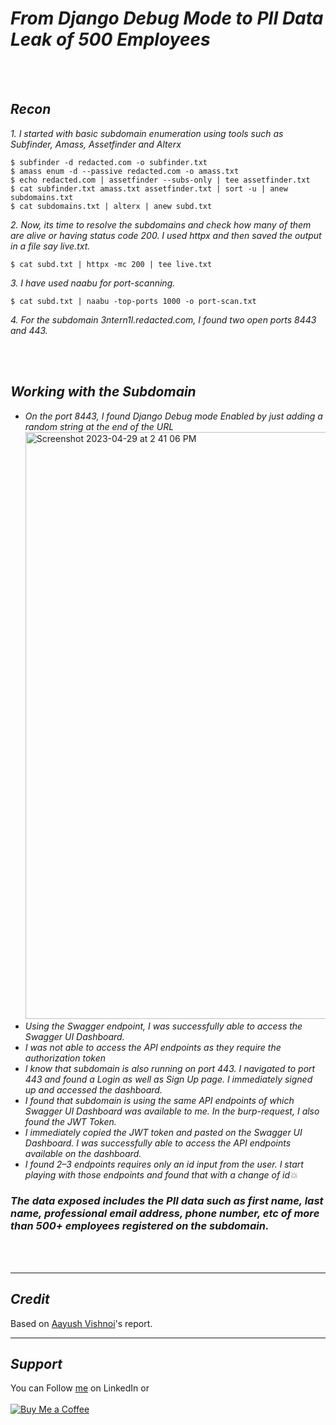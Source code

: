 # ***From Django Debug Mode to PII Data Leak of 500 Employees***
<br>&nbsp;

## *Recon*
*1. I started with basic subdomain enumeration using tools such as Subfinder, Amass, Assetfinder and Alterx*
```
$ subfinder -d redacted.com -o subfinder.txt
$ amass enum -d --passive redacted.com -o amass.txt
$ echo redacted.com | assetfinder --subs-only | tee assetfinder.txt
$ cat subfinder.txt amass.txt assetfinder.txt | sort -u | anew subdomains.txt
$ cat subdomains.txt | alterx | anew subd.txt
```

*2. Now, its time to resolve the subdomains and check how many of them are alive or having status code 200. I used httpx and then saved the output in a file say live.txt.*
```
$ cat subd.txt | httpx -mc 200 | tee live.txt
```

*3. I have used naabu for port-scanning.*
```
$ cat subd.txt | naabu -top-ports 1000 -o port-scan.txt
```

*4. For the subdomain 3ntern1l.redacted.com, I found two open ports 8443 and 443.*

<br>&nbsp;
## *Working with the Subdomain*
- *On the port 8443, I found Django Debug mode Enabled by just adding a random string at the end of the URL*
<img width="939" alt="Screenshot 2023-04-29 at 2 41 06 PM" src="https://user-images.githubusercontent.com/97911162/235299606-4c412d0a-2dbb-40b3-9784-0a95f1d9b206.png"><br>
- *Using the Swagger endpoint, I was successfully able to access the Swagger UI Dashboard.*
- *I was not able to access the API endpoints as they require the authorization token*
- *I know that subdomain is also running on port 443. I navigated to port 443 and found a Login as well as Sign Up page. I immediately signed up and accessed the dashboard.*
- *I found that subdomain is using the same API endpoints of which Swagger UI Dashboard was available to me. In the burp-request, I also found the JWT Token.*
- *I immediately copied the JWT token and pasted on the Swagger UI Dashboard. I was successfully able to access the API endpoints available on the dashboard.*
- *I found 2–3 endpoints requires only an id input from the user. I start playing with those endpoints and found that with a change of id💥*
### *The data exposed includes the PII data such as first name, last name, professional email address, phone number, etc of more than 500+ employees registered on the subdomain.*
<br>&nbsp;

----
## ***Credit***
Based on [Aayush Vishnoi](https://medium.com/@ar_hawk/from-django-debug-mode-to-pii-data-leak-of-more-than-500-employees-due-broken-access-control-and-a3eb602a4207)'s report.

----
## ***Support***
You can Follow [me](https://www.linkedin.com/in/bhavesh-pardhi-/) on LinkedIn or
<br><br>[![Buy Me a Coffee](https://img.shields.io/badge/Buy%20Me%20a%20Coffee-Support-orange?style=for-the-badge&logo=buy-me-a-coffee)](https://www.buymeacoffee.com/bhaveshpardhi)
